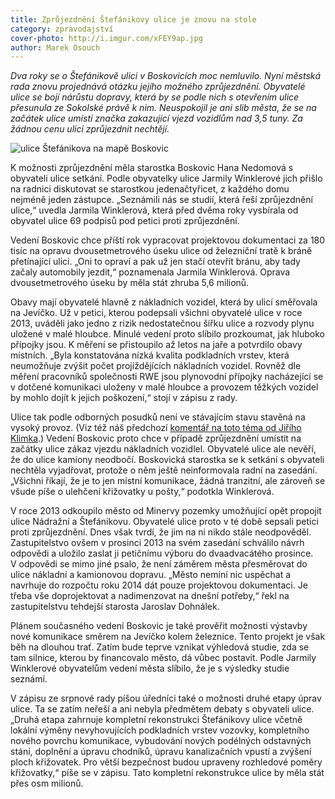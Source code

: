 ```yaml
---
title: Zprůjezdnění Štefánikovy ulice je znovu na stole
category: zpravodajství
cover-photo: http://i.imgur.com/xFEY9ap.jpg
author: Marek Osouch
---
```


*Dva roky se o Štefánikově ulici v Boskovicích moc nemluvilo. Nyní městská rada znovu projednává otázku jejího možného zprůjezdnění. Obyvatelé ulice se bojí nárůstu dopravy, která by se podle nich s otevřením ulice přesunula ze Sokolské právě k nim. Neuspokojil je ani slib města, že se na začátek ulice umístí značka zakazující vjezd vozidlům nad 3,5 tuny. Za žádnou cenu ulici zprůjezdnit nechtějí.*

<img src="http://i.imgur.com/xG1Pufx.png" alt="ulice Štefánikova na mapě Boskovic" class="img-responsive img-popup" data-author="Mapy.cz">

K možnosti zprůjezdnění měla starostka Boskovic Hana Nedomová s obyvateli ulice setkání. Podle obyvatelky ulice Jarmily Winklerové jich přišlo na radnici diskutovat se starostkou jedenačtyřicet, z každého domu nejméně jeden zástupce. „Seznámili nás se studií, která řeší zprůjezdnění ulice,“ uvedla Jarmila Winklerová, která před dvěma roky vysbírala od obyvatel ulice 69 podpisů pod petici proti zprůjezdnění.

Vedení Boskovic chce příští rok vypracovat projektovou dokumentaci za 180 tisíc na opravu dvousetmetrového úseku ulice od železniční tratě k bráně přetínající ulici. „Oni to opraví a pak už jen stačí otevřít bránu, aby tady začaly automobily jezdit,“ poznamenala Jarmila Winklerová. Oprava dvousetmetrového úseku by měla stát zhruba 5,6 milionů.

Obavy mají obyvatelé hlavně z nákladních vozidel, která by ulicí směřovala na Jevíčko. Už v petici, kterou podepsali všichni obyvatelé ulice v roce 2013, uváděli jako jedno z rizik nedostatečnou šířku ulice a rozvody plynu uložené v malé hloubce. Minulé vedení proto slíbilo prozkoumat, jak hluboko přípojky jsou. K měření se přistoupilo až letos na jaře a potvrdilo obavy místních. „Byla konstatována nízká kvalita podkladních vrstev, která neumožňuje zvýšit počet projíždějících nákladních vozidel. Rovněž dle měření pracovníků společnosti RWE jsou plynovodní přípojky nacházející se v dotčené komunikaci uloženy v malé hloubce a provozem těžkých vozidel by mohlo dojít k jejich poškození,“ stojí v zápisu z rady.

Ulice tak podle odborných posudků není ve stávajícím stavu stavěná na vysoký provoz. (Viz též náš předchozí [komentář na toto téma od Jiřího Klimka](/clanky/2015/03/zprujezdneni-stefanikovy.html).) Vedení Boskovic proto chce v případě zprůjezdnění umístit na začátky ulice zákaz vjezdu nákladních vozidlel. Obyvatelé ulice ale nevěří, že do ulice kamiony neodbočí. Boskovická starostka se k setkání s obyvateli nechtěla vyjadřovat, protože o něm ještě neinformovala radní na zasedání. „Všichni říkají, že je to jen místní komunikace, žádná tranzitní, ale zároveň se všude píše o ulehčení křižovatky u pošty,“ podotkla Winklerová.

V roce 2013 odkoupilo město od Minervy pozemky umožňující opět propojit ulice Nádražní a Štefánikovu. Obyvatelé ulice proto v té době sepsali petici proti zprůjezdnění. Dnes však tvrdí, že jim na ni nikdo stále neodpověděl. Zastupitelstvo ovšem v prosinci 2013 na svém zasedání schválilo návrh odpovědi a uložilo zaslat ji petičnímu výboru do dvaadvacátého prosince. V odpovědi se mimo jiné psalo, že není záměrem města přesměrovat do ulice nákladní a kamionovou dopravu. „Město nemíní nic uspěchat a navrhuje do rozpočtu roku 2014 dát pouze projektovou dokumentaci. Je třeba vše doprojektovat a nadimenzovat na dnešní potřeby,“ řekl na zastupitelstvu tehdejší starosta Jaroslav Dohnálek.

Plánem současného vedení Boskovic je také prověřit možnosti výstavby nové komunikace směrem na Jevíčko kolem železnice. Tento projekt je však běh na dlouhou trať. Zatím bude teprve vznikat výhledová studie, zda se tam silnice, kterou by financovalo město, dá vůbec postavit. Podle Jarmily Winklerové obyvatelům vedení města slíbilo, že je s výsledky studie seznámí.

V zápisu ze srpnové rady píšou úředníci také o možnosti druhé etapy úprav ulice. Ta se zatím neřeší a ani nebyla předmětem debaty s obyvateli ulice. „Druhá etapa zahrnuje kompletní rekonstrukci Štefánikovy ulice včetně lokální výměny nevyhovujících podkladních vrstev vozovky, kompletního nového povrchu komunikace, vybudování nových podélných odstavných stání, doplnění a úpravu chodníků, úpravu kanalizačních vpustí a zvýšení ploch křižovatek. Pro větší bezpečnost budou upraveny rozhledové poměry křižovatky,“ píše se v zápisu. Tato kompletní rekonstrukce ulice by měla stát přes osm milionů. 

